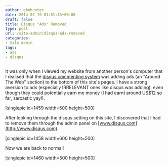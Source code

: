 ```yaml
---
author: gbmhunter
date: 2014-07-19 01:51:13+00:00
draft: false
title: Disqus "Ads" Removed
type: post
url: /site-admin/disqus-ads-removed
categories:
- Site Admin
tags:
- ads
- disqus
---
```


It was only when I viewed my website from another person's computer that I realised that the [disqus commenting system](http://www.disqus.com/) was adding ads (an "Around The Web" section) to the bottom of this site's pages. I have a strong aversion to ads (especially IRRELEVANT ones like disqus was adding), even though they could potentially earn me money (I had earnt around US$12 so far, sarcastic yay!).





[singlepic id=1459 width=500 height=500]





After looking through the disqus setting on this site, I discovered that I had to remove them through the admin panel on [www.disqus.com](http://www.disqus.com).





[singlepic id=1458 width=600 height=500]





Now we are back to normal!





[singlepic id=1460 width=500 height=500]




